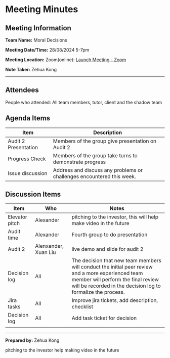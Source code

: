 # Meeting Minutes

## Meeting Information

**Team Name:** Moral Decisions

**Meeting Date/Time:** 28/08/2024  5-7pm

**Meeting Location:** Zoom(online): [Launch Meeting - Zoom](https://anu.zoom.us/j/86482877424?pwd=08A5lKE4rWT8hokwu7NvYmeomaLKHc.1)

**Note Taker:** Zehua Kong

------

## Attendees

People who attended: All team members, tutor, client and the shadow team

## Agenda Items

| Item                 | Description                                                  |
| -------------------- | ------------------------------------------------------------ |
| Audit 2 Presentation | Members of the group give presentation on Audit 2            |
| Progress Check       | Members of the group take turns to demonstrate progress      |
| Issue discussion     | Address and discuss any problems or challenges encountered this week. |

## Discussion Items

| Item           | Who                  | Notes                                                                                                                                                                                                   |
| -------------- | -------------------- | ------------------------------------------------------------------------------------------------------------------------------------------------------------------------------------------------------- |
| Elevator pitch | Alexander            | pitching to the investor, this will help make video in the future                                                                                                                                       |
| Audit time     | Alexander            | Fourth group to do presentation                                                                                                                                                                         |
| Audit 2        | Alenxander, Xuan Liu | live demo and slide for audit 2                                                                                                                                                                         |
| Decision log   | All                  | The decision that new team members will conduct the initial peer review and a more experienced team member will perform the final review will be recorded in the decision log to formalize the process. |
| Jira tasks     | All                  | Improve jira tickets, add description, checklist                                                                                                                                                        |
| Decision log   | All                  | Add task ticket for decision                                                                                                                                                                            |
|                |                      |                                                                                                                                                                                                         |

------

**Prepared by:** Zehua Kong

pitching to the investor help making video in the future